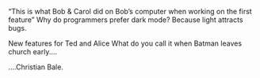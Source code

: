 “This is what Bob & Carol did on Bob’s computer when working on the first feature”
Why do programmers prefer dark mode?
  Because light attracts bugs.




New features for Ted and Alice 
What do you call it when Batman leaves church early....

....Christian Bale.


